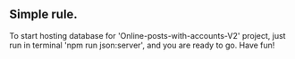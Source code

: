 ## Simple rule.

To start hosting database for 'Online-posts-with-accounts-V2' project, just run in terminal 'npm run json:server', and you are ready to go. Have fun!
